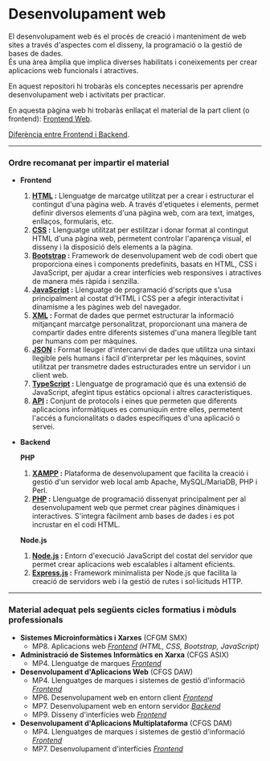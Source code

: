 # Desenvolupament web

El desenvolupament web és el procés de creació i manteniment de web sites a través d'aspectes com el disseny, la programació o la gestió de bases de dades. <br>
És una àrea àmplia que implica diverses habilitats i coneixements per crear aplicacions web funcionals i atractives.

En aquest repositori hi trobaràs els conceptes necessaris per aprendre desenvolupament web i activitats per practicar.

En aquesta pàgina web hi trobaràs enllaçat el material de la part client (o frontend): <a href="https://sites.google.com/xtec.cat/frontend-web-tutorial" target="_blank">Frontend Web</a>.

[Diferència entre Frontend i Backend](https://github.com/xbaubes/DesenvolupamentWeb/blob/main/Frontend-vs-Backend.pdf).

---

### Ordre recomanat per impartir el material

  - **Frontend** <a name="frontend"></a>
    <ol type="1">
      <li><strong><a href="https://github.com/xbaubes/DesenvolupamentWeb/tree/main/Frontend/HTML">HTML</a> :</strong> Llenguatge de marcatge utilitzat per a crear i estructurar el contingut d'una pàgina web. A través d'etiquetes i elements, permet definir diversos elements d'una pàgina web, com ara text, imatges, enllaços, formularis, etc.</li>
      <li><strong><a href="https://github.com/xbaubes/DesenvolupamentWeb/tree/main/Frontend/CSS">CSS</a> :</strong> Llenguatge utilitzat per estilitzar i donar format al contingut HTML d'una pàgina web, permetent controlar l'aparença visual, el disseny i la disposició dels elements a la pàgina.</li>
      <li><strong><a href="https://github.com/xbaubes/DesenvolupamentWeb/tree/main/Frontend/Bootstrap">Bootstrap</a> :</strong> Framework de desenvolupament web de codi obert que proporciona eines i components predefinits, basats en HTML, CSS i JavaScript, per ajudar a crear interfícies web responsives i atractives de manera més ràpida i senzilla.</li>
      <li><strong><a href="https://github.com/xbaubes/DesenvolupamentWeb/tree/main/Frontend/JavaScript">JavaScript</a> :</strong> Llenguatge de programació d'scripts que s'usa principalment al costat d'HTML i CSS per a afegir interactivitat i dinamisme a les pàgines web del navegador.</li>
      <li><strong><a href="https://github.com/xbaubes/DesenvolupamentWeb/tree/main/Frontend/XML">XML</a> :</strong> Format de dades que permet estructurar la informació mitjançant marcatge personalitzat, proporcionant una manera de compartir dades entre diferents sistemes d'una manera llegible tant per humans com per màquines.</li>
      <li><strong><a href="https://github.com/xbaubes/DesenvolupamentWeb/tree/main/Frontend/JSON">JSON</a> :</strong> Format lleuger d'intercanvi de dades que utilitza una sintaxi llegible pels humans i fàcil d'interpretar per les màquines, sovint utilitzat per transmetre dades estructurades entre un servidor i un client web.</li>
      <li><strong><a href="https://github.com/xbaubes/DesenvolupamentWeb/tree/main/Frontend/TypeScript">TypeScript</a> :</strong> Llenguatge de programació que és una extensió de JavaScript, afegint tipus estàtics opcional i altres característiques.</li>
      <li><strong><a href="https://github.com/xbaubes/DesenvolupamentWeb/tree/main/Frontend/API">API</a> :</strong> Conjunt de protocols i eines que permeten que diferents aplicacions informàtiques es comuniquin entre elles, permetent l'accés a funcionalitats o dades específiques d'una aplicació o servei.</li>
    </ol>

  - **Backend** <a name="backend"></a>
  
    <strong>PHP</strong>
    <ol type="1">
      <li><strong><a href="https://xbaubes.github.io/modules/desenvolupaweb/xampp/xampp.html?page=XAMPP">XAMPP</a> :</strong>
         Plataforma de desenvolupament que facilita la creació i gestió d'un servidor web local amb Apache, MySQL/MariaDB, PHP i Perl.</li>
      <li><strong><a href="https://github.com/xbaubes/DesenvolupamentWeb/tree/main/Backend/PHP">PHP</a> :</strong>
         Llenguatge de programació dissenyat principalment per al desenvolupament web que permet crear pàgines dinàmiques i interactives. S'integra fàcilment amb bases de dades i es pot incrustar en el codi HTML.</li>
    </ol>
    
    <strong>Node.js</strong>
    <ol type="1">
      <li><strong><a href="https://github.com/xbaubes/DesenvolupamentWeb/tree/main/Backend/Node.js">Node.js</a> :</strong>
         Entorn d'execució JavaScript del costat del servidor que permet crear aplicacions web escalables i altament eficients.</li>
      <li><strong><a href="https://github.com/xbaubes/DesenvolupamentWeb/tree/main/Backend/Node.js/Express.js">Express.js</a> :</strong>
         Framework minimalista per Node.js que facilita la creació de servidors web i la gestió de rutes i sol·licituds HTTP.</li>
    </ol>
    
---

### Material adequat pels següents cicles formatius i mòduls professionals

  - **Sistemes Microinformàtics i Xarxes** (CFGM SMX)  
     - MP8. Aplicacions web [*Frontend*](#frontend) *(HTML, CSS, Bootstrap, JavaScript)*
  - **Administració de Sistemes Informàtics en Xarxa** (CFGS ASIX)  
     - MP4. Llenguatge de marques [*Frontend*](#frontend)
  - **Desenvolupament d'Aplicacions Web** (CFGS DAW)  
     - MP4. Llenguatges de marques i sistemes de gestió d'informació [*Frontend*](#frontend)
     - MP6. Desenvolupament web en entorn client [*Frontend*](#frontend)
     - MP7. Desenvolupament web en entorn servidor [*Backend*](#backend)
     - MP9. Disseny d'interfícies web [*Frontend*](#frontend)
  - **Desenvolupament d'Aplicacions Multiplataforma** (CFGS DAM)  
     - MP4. Llenguatges de marques i sistemes de gestió d'informació [*Frontend*](#frontend)
     - MP7. Desenvolupament d'interfícies [*Frontend*](#frontend)
